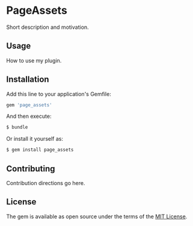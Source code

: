 # PageAssets
Short description and motivation.

## Usage
How to use my plugin.

## Installation
Add this line to your application's Gemfile:

```ruby
gem 'page_assets'
```

And then execute:
```bash
$ bundle
```

Or install it yourself as:
```bash
$ gem install page_assets
```

## Contributing
Contribution directions go here.

## License
The gem is available as open source under the terms of the [MIT License](https://opensource.org/licenses/MIT).
